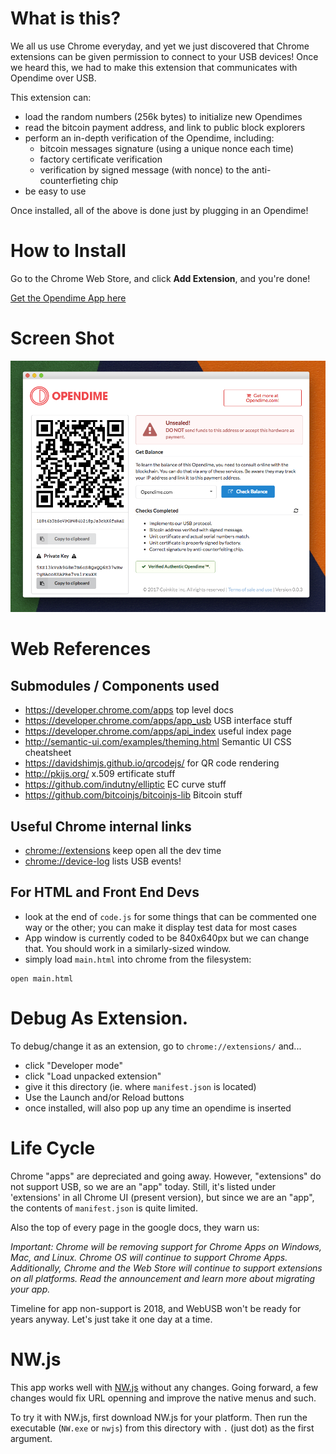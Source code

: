 # What is this?

We all us use Chrome everyday, and yet we just discovered that Chrome
extensions can be given permission to connect to your USB devices!
Once we heard this, we had to make this extension that communicates
with Opendime over USB.

This extension can:

- load the random numbers (256k bytes) to initialize new Opendimes
- read the bitcoin payment address, and link to public block explorers
- perform an in-depth verification of the Opendime, including:
    - bitcoin messages signature (using a unique nonce each time)
    - factory certificate verification
    - verification by signed message (with nonce) to the anti-counterfieting chip
- be easy to use

Once installed, all of the above is done just by plugging in an Opendime!

# How to Install

Go to the Chrome Web Store, and click **Add Extension**, and you're done!

[Get the Opendime App here](https://chrome.google.com/webstore/detail/opendime-app/nfmngebojjibkjhffecplcdeagndcahl)

# Screen Shot

![Opendime App screen shot](screen-shot.png)


# Web References

## Submodules / Components used

- <https://developer.chrome.com/apps> top level docs
- <https://developer.chrome.com/apps/app_usb> USB interface stuff
- <https://developer.chrome.com/apps/api_index> useful index page
- <http://semantic-ui.com/examples/theming.html> Semantic UI CSS cheatsheet
- <https://davidshimjs.github.io/qrcodejs/> for QR code rendering
- <http://pkijs.org/> x.509 ertificate stuff
- <https://github.com/indutny/elliptic> EC curve stuff
- <https://github.com/bitcoinjs/bitcoinjs-lib> Bitcoin stuff

## Useful Chrome internal links

- <chrome://extensions> keep open all the dev time
- <chrome://device-log> lists USB events!

## For HTML and Front End Devs

- look at the end of `code.js` for some things that can be commented one
  way or the other; you can make it display test data for most cases
- App window is currently coded to be 840x640px but we can change that. You should
  work in a similarly-sized window.
- simply load `main.html` into chrome from the filesystem:

```
open main.html
```


# Debug As Extension.

To debug/change it as an extension, go to `chrome://extensions/` and...

- click "Developer mode"
- click "Load unpacked extension"
- give it this directory (ie. where `manifest.json` is located)
- Use the Launch and/or Reload buttons
- once installed, will also pop up any time an opendime is inserted


# Life Cycle

Chrome "apps" are depreciated and going away. However, "extensions"
do not support USB, so we are an "app" today. Still, it's listed
under 'extensions' in all Chrome UI (present version), but since
we are an "app", the contents of `manifest.json` is quite limited.

Also the top of every page in the google docs, they warn us:

_Important: Chrome will be removing support for Chrome Apps on
Windows, Mac, and Linux. Chrome OS will continue to support Chrome
Apps. Additionally, Chrome and the Web Store will continue to support
extensions on all platforms. Read the announcement and learn more
about migrating your app._

Timeline for app non-support is 2018, and WebUSB won't be ready
for years anyway. Let's just take it one day at a time.

# NW.js

This app works well with [NW.js](https://nwjs.io/) without any changes.
Going forward, a few changes would fix URL openning and improve the native
menus and such.

To try it with NW.js, first download NW.js for your platform. Then
run the executable (`NW.exe` or `nwjs`) from this directory
with `.` (just dot) as the first argument.


